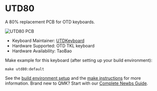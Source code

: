 # UTD80

A 80% replacement PCB for OTD keyboards.

![UTD80 PCB](https://i.imgur.com/U0X8XmA.jpg)


* Keyboard Maintainer: [UTDKeyboard](https://github.com/utdkeyboard)
* Hardware Supported: OTD TKL keyboard
* Hardware Availability: TaoBao

Make example for this keyboard (after setting up your build environment):

    make utd80:default

See the [build environment setup](https://docs.qmk.fm/#/getting_started_build_tools) and the [make instructions](https://docs.qmk.fm/#/getting_started_make_guide) for more information. Brand new to QMK? Start with our [Complete Newbs Guide](https://docs.qmk.fm/#/newbs).
